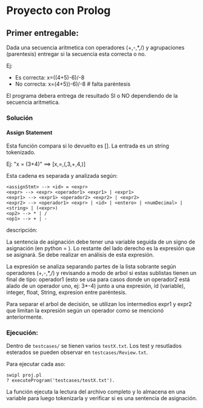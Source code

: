 # Proyecto con Prolog

## Primer entregable:

Dada una secuencia aritmetica con operadores (+,-,*,/) y agrupaciones (parentesis) entregar si la secuencia esta correcta o no.

Ej:

- Es correcta:  x=((4+5)-6)/-8
- No correcta:  x=(4+5))-6)/-8    # falta paréntesis

El programa debera entrega de resultado SI o NO dependiendo de la secuencia aritmetica.

### Solución

#### Assign Statement

Esta función compara si lo devuelto es []. La entrada es un string tokenizado.

Ej:  "x = (3+4)" ==> [x,=,(,3,+,4,)]

Esta cadena es separada y analizada según:

```
<assignStmt> --> <id> = <expr>
<expr> --> <expr> <operador1> <expr1> | <expr1>
<expr1> --> <expr1> <operador2> <expr2> | <expr2>
<expr2> --> <operador1> <expr> | <id> | <entero> | <numDecimal> | <string> | (<expr>)
<op2> --> * | /
<op1> --> + | -
```

descripción: 

La sentencia de asignación debe tener una variable seguida de un signo de 
asignación (en python = ). Lo restante del lado derecho es la expresión que 
se asignará. Se debe realizar en análisis de esta expresión.

La expresión se analiza separando partes de la lista sobrante según operadores
(+,-,\*,\/) y revisando a modo de arbol si estas sublistas tienen un final de
tipo: operador1 (esto se usa para casos donde un operador2 está alado de un 
operador uno, ej: 3\*-4) junto a una expresión, id (variable), integer, float, 
String, expresion entre paréntesis.

Para separar el arbol de decisión, se utilizan los intermedios expr1 y expr2 
que limitan la expresión según un operador como se mencionó anteriormente.



### Ejecución: 


Dentro de `testcases/` se tienen varios `testX.txt`. Los test y resutlados
esterados se pueden observar en `testcases/Review.txt`.

Para ejecutar cada aso:

```
swipl proj.pl
? executeProgram('testcases/testX.txt').
```

La función ejecuta la lectura del archivo completo y lo almacena en una
variable para luego tokenizarla y verificar si es una sentencia de 
asignación.